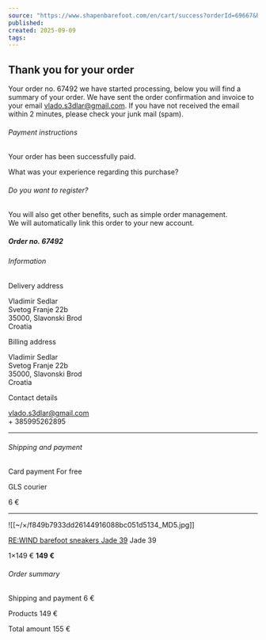 ```yaml
---
source: "https://www.shapenbarefoot.com/en/cart/success?orderId=69667&hash=vsaa9fxsyb3qnr9bg98ycobd2qdywmv1sbhzh33n&_fid=p29r"
published:
created: 2025-09-09
tags:
---
```

## Thank you for your order

Your order no. 67492 we have started processing, below you will find a summary of your order. We have sent the order confirmation and invoice to your email vlado.s3dlar@gmail.com. If you have not received the email within 2 minutes, please check your junk mail (spam).

###### Payment instructions

Your order has been successfully paid.

What was your experience regarding this purchase?

###### Do you want to register?

You will also get other benefits, such as simple order management.  
We will automatically link this order to your new account.

##### Order no. 67492

###### Information

Delivery address

Vladimir Sedlar  
Svetog Franje 22b  
35000, Slavonski Brod  
Croatia

Billing address

Vladimir Sedlar  
Svetog Franje 22b  
35000, Slavonski Brod  
Croatia

Contact details

vlado.s3dlar@gmail.com  
\+ 385995262895

---

###### Shipping and payment

Card payment For free

GLS courier  

6 €

---

![[~/×/f849b7933dd26144916088bc051d5134_MD5.jpg]]

[RE:WIND barefoot sneakers Jade 39](https://www.shapenbarefoot.com/en/re-wind-barefoot-sneakers-jade?variant=4376) Jade 39

1×149 € **149 €**

###### Order summary

Shipping and payment 6 €

Products 149 €

Total amount 155 €